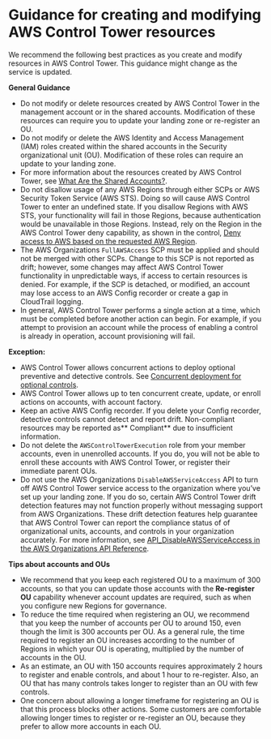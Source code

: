 # Guidance for creating and modifying AWS Control Tower resources<a name="getting-started-guidance"></a>

We recommend the following best practices as you create and modify resources in AWS Control Tower\. This guidance might change as the service is updated\.

**General Guidance**
+ Do not modify or delete resources created by AWS Control Tower in the management account or in the shared accounts\. Modification of these resources can require you to update your landing zone or re\-register an OU\.
+ Do not modify or delete the AWS Identity and Access Management \(IAM\) roles created within the shared accounts in the Security organizational unit \(OU\)\. Modification of these roles can require an update to your landing zone\.
+ For more information about the resources created by AWS Control Tower, see [What Are the Shared Accounts?](how-control-tower-works.md#what-shared)\.
+ Do not disallow usage of any AWS Regions through either SCPs or AWS Security Token Service \(AWS STS\)\. Doing so will cause AWS Control Tower to enter an undefined state\. If you disallow Regions with AWS STS, your functionality will fail in those Regions, because authentication would be unavailable in those Regions\. Instead, rely on the Region in the AWS Control Tower deny capability, as shown in the control, [Deny access to AWS based on the requested AWS Region](data-residency-controls.md#primary-region-deny-policy)\.
+ The AWS Organizations `FullAWSAccess` SCP must be applied and should not be merged with other SCPs\. Change to this SCP is not reported as drift; however, some changes may affect AWS Control Tower functionality in unpredictable ways, if access to certain resources is denied\. For example, if the SCP is detached, or modified, an account may lose access to an AWS Config recorder or create a gap in CloudTrail logging\.
+ In general, AWS Control Tower performs a single action at a time, which must be completed before another action can begin\. For example, if you attempt to provision an account while the process of enabling a control is already in operation, account provisioning will fail\.

**Exception:**
  + AWS Control Tower allows concurrent actions to deploy optional preventive and detective controls\. See [Concurrent deployment for optional controls](enable-controls-on-ou.md#concurrent-optional-controls)\.
  + AWS Control Tower allows up to ten concurrent create, update, or enroll actions on accounts, with account factory\.
+  Keep an active AWS Config recorder\. If you delete your Config recorder, detective controls cannot detect and report drift\. Non\-compliant resources may be reported as** Compliant** due to insufficient information\. 
+ Do not delete the `AWSControlTowerExecution` role from your member accounts, even in unenrolled accounts\. If you do, you will not be able to enroll these accounts with AWS Control Tower, or register their immediate parent OUs\.
+ Do not use the AWS Organizations `DisableAWSServiceAccess` API to turn off AWS Control Tower service access to the organization where you’ve set up your landing zone\. If you do so, certain AWS Control Tower drift detection features may not function properly without messaging support from AWS Organizations\. These drift detection features help guarantee that AWS Control Tower can report the compliance status of of organizational units, accounts, and controls in your organization accurately\. For more information, see [API\_DisableAWSServiceAccess in the AWS Organizations API Reference](https://docs.aws.amazon.com/organizations/latest/APIReference/API_DisableAWSServiceAccess.html)\.

**Tips about accounts and OUs**
+ We recommend that you keep each registered OU to a maximum of 300 accounts, so that you can update those accounts with the **Re\-register OU** capability whenever account updates are required, such as when you configure new Regions for governance\.
+ To reduce the time required when registering an OU, we recommend that you keep the number of accounts per OU to around 150, even though the limit is 300 accounts per OU\. As a general rule, the time required to register an OU increases according to the number of Regions in which your OU is operating, multiplied by the number of accounts in the OU\. 
+ As an estimate, an OU with 150 accounts requires approximately 2 hours to register and enable controls, and about 1 hour to re\-register\. Also, an OU that has many controls takes longer to register than an OU with few controls\.
+ One concern about allowing a longer timeframe for registering an OU is that this process blocks other actions\. Some customers are comfortable allowing longer times to register or re\-register an OU, because they prefer to allow more accounts in each OU\.